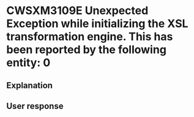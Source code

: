 # CWSXM3109E Unexpected Exception while initializing the XSL transformation engine. This has been reported by the following entity: 0

## Explanation

## User response